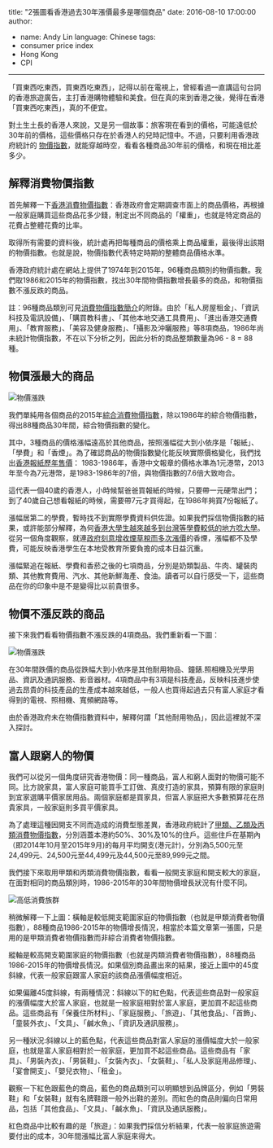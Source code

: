 title: "2張圖看香港過去30年漲價最多是哪個商品"
date: 2016-08-10 17:00:00
author:
  - name: Andy Lin
language: Chinese
tags:
  - consumer price index
  - Hong Kong
  - CPI

---

「買東西吃東西，買東西吃東西」，記得以前在電視上，曾經看過一直講這句台詞的香港旅遊廣告，主打香港購物體驗和美食。但在真的來到香港之後，覺得在香港「買東西吃東西」，真的不便宜。

對土生土長的香港人來說，又是另一個故事：旅客現在看到的價格，可能遠低於30年前的價格，這些價格只存在於香港人的兒時記憶中。不過，只要利用香港政府統計的 [物價指數](http://www.censtatd.gov.hk/hkstat/sub/sp270_tc.jsp?productCode=D5600001)，就能穿越時空，看看各種商品30年前的價格，和現在相比差多少。

<!-- more -->

## 解釋消費物價指數

首先解釋一下[香港消費物價指數](https://zh.wikipedia.org/wiki/%E9%A6%99%E6%B8%AF%E6%B6%88%E8%B2%BB%E7%89%A9%E5%83%B9%E6%8C%87%E6%95%B8)：香港政府會定期調查市面上的商品價格，再根據一般家庭購買這些商品花多少錢，制定出不同商品的「權重」，也就是特定商品的花費占整體花費的比率。

取得所有需要的資料後，統計處再把每種商品的價格乘上商品權重，最後得出該期的物價指數。也就是說，物價指數代表特定時期的整體商品價格水準。

香港政府統計處在網站上提供了1974年到2015年，96種商品類別的物價指數。我們取1986和2015年的物價指數，找出30年間物價指數增長最多的商品，和物價指數不漲反跌的商品。

註：96種商品類別可見[消費物價指數簡介](http://www.statistics.gov.hk/pub/B8XX0021.pdf)的附錄。由於「私人房屋租金」、「資訊科技及電訊設備」、「購買教科書」、「其他本地交通工具費用」、「進出香港交通費用」、「教育服務」、「美容及健身服務」、「攝影及沖曬服務」等8項商品，1986年尚未統計物價指數，不在以下分析之列，因此分析的商品整類數量為96 - 8 = 88種。

## 物價漲最大的商品

![物價漲跌](/blog/20160810-hk-consumer-price/物價漲跌.png)

我們單純用各個商品的2015年[綜合消費物價指數](https://zh.wikipedia.org/wiki/%E9%A6%99%E6%B8%AF%E7%B6%9C%E5%90%88%E6%B6%88%E8%B2%BB%E7%89%A9%E5%83%B9%E6%8C%87%E6%95%B8)，除以1986年的綜合物價指數，得出88種商品30年間，綜合物價指數的變化。

其中，3種商品的價格漲幅遠高於其他商品，按照漲幅從大到小依序是「報紙」、「學費」和「香煙」。為了確認商品的物價指數變化能反映實際價格變化，我們找出[香港報紙歷年售價](https://zh.wikipedia.org/wiki/%E9%A6%99%E6%B8%AF%E5%A0%B1%E7%B4%99%E5%88%97%E8%A1%A8#.E6.AD.B7.E5.B9.B4.E5.83.B9.E6.A0.BC)： 1983-1986年，香港中文報章的價格水準為1元港幣，2013年至今為7元港幣，是1983-1986年的7倍，與物價指數的7.6倍大致吻合。

這代表一個40歲的香港人，小時候幫爸爸買報紙的時候，只要帶一元硬幣出門；到了40歲自己想看報紙的時候，需要帶7元才買得起，在1986年夠買7份報紙了。

漲幅居第二的學費，暫時找不到實際學費資料供佐證。如果我們採信物價指數的結果，或許能部分解釋，為何[香港大學生越來越多到台灣等學費較低的地方唸大學](http://hk.apple.nextmedia.com/news/art/20160313/19527650)。從另一個角度觀察，就連[政府刻意增收煙草稅而多次漲價](http://smokefree.hk/tc/content/web.do?page=news20140904)的香煙，漲幅都不及學費，可能反映香港學生在本地受教育所要負擔的成本日益沉重。

漲幅緊追在報紙、學費和香菸之後的七項商品，分別是奶類製品、牛肉、罐裝肉類、其他教育費用、汽水、其他新鮮海產、食油。讀者可以自行感受一下，這些商品在你的印象中是不是變得比以前貴很多。

## 物價不漲反跌的商品

接下來我們看看物價指數不漲反跌的4項商品。我們重新看一下圖：

![物價漲跌](/blog/20160810-hk-consumer-price/物價漲跌.png)

在30年間跌價的商品從跌幅大到小依序是其他耐用物品、鐘錶.照相機及光學用品、資訊及通訊服務、影音器材。4項商品中有3項是科技產品，反映科技進步使過去昂貴的科技產品的生產成本越來越低，一般人也買得起過去只有富人家庭才看得到的電視、照相機、寬頻網路等。

由於香港政府未在物價指數資料中，解釋何謂「其他耐用物品」，因此這裡就不深入探討。

## 富人跟窮人的物價

我們可以從另一個角度研究香港物價：同一種商品，富人和窮人面對的物價可能不同。比方說家具，富人家庭可能買手工訂做、真皮打造的家具，預算有限的家庭則到宜家選購平價家居用品。兩個家庭都是買家具，但富人家庭把大多數預算花在昂貴家具，一般家庭則多買平價家具。

為了處理這種因開支不同而造成的消費型態差異，香港政府統計了[甲類、乙類及丙類消費物價指數](http://www.censtatd.gov.hk/hkstat/sub/sc60_tc.jsp)，分別涵蓋本港約50%、30%及10%的住戶。這些住戶在基期內（即2014年10月至2015年9月)的每月平均開支(港元計)，分別為5,500元至24,499元、24,500元至44,499元及44,500元至89,999元之間。

我們接下來取用甲類和丙類消費物價指數，看看一般開支家庭和開支較大的家庭，在面對相同的商品類別時，1986-2015年的30年間物價增長狀況有什麼不同。

![高低消費族群](/blog/20160810-hk-consumer-price/高低消費族群.png)

稍微解釋一下上圖：橫軸是較低開支範圍家庭的物價指數（也就是甲類消費者物價指數），88種商品1986-2015年的物價增長情況，相當於本篇文章第一張圖，只是用的是甲類消費者物價指數而非綜合消費者物價指數。

縱軸是較高開支範圍家庭的物價指數（也就是丙類消費者物價指數），88種商品1986-2015年的物價增長情況。如果個別商品畫出來的結果，接近上圖中的45度斜線，代表一般家庭跟富人家庭的該商品漲價幅度相近。

如果偏離45度斜線，有兩種情況：斜線以下的紅色點，代表這些商品對一般家庭的漲價幅度大於富人家庭，也就是一般家庭相對於富人家庭，更加買不起這些商品。這些商品有「保養住所材料」、「家庭服務」、「旅遊」、「其他食品」、「首飾」、「童裝外衣」、「文具」、「鹹水魚」、「資訊及通訊服務」。

另一種狀況:斜線以上的藍色點，代表這些商品對富人家庭的漲價幅度大於一般家庭，也就是富人家庭相對於一般家庭，更加買不起這些商品。這些商品有「家具」、「男裝內衣」、「男裝鞋」、「女裝內衣」、「女裝鞋」、「私人及家庭用品修理」、「宴會開支」、「嬰兒衣物」、「租金」。

觀察一下紅色跟藍色的商品，藍色的商品類別可以明顯想到品牌區分，例如「男裝鞋」和「女裝鞋」就有名牌鞋跟一般外出鞋的差別。而紅色的商品則偏向日常用品，包括「其他食品」、「文具」、「鹹水魚」、「資訊及通訊服務」。

紅色商品中比較有趣的是「旅遊」：如果我們採信分析結果，代表一般家庭旅遊需要付出的成本，30年間漲幅比富人家庭來得大。
